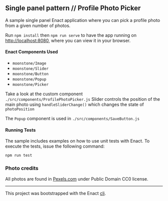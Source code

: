 ## Single panel pattern // Profile Photo Picker

A sample single panel Enact application where you can pick a profile photo from a given number of photos.

Run `npm install` then `npm run serve` to have the app running on [http://localhost:8080](http://localhost:8080), where you can view it in your browser.

#### Enact Components Used
- `moonstone/Image`
- `moonstone/Slider`
- `moonstone/Button`
- `moonstone/Popup`
- `moonstone/Picker`

Take a look at the custom component  `./src/components/ProfilePhotoPicker.js`
Slider controls the position of the main photo using `handleSliderChange()` which changes the state of `photoPosition`

The `Popup` component is used in   `./src/components/SaveButton.js`

#### Running Tests

The sample includes examples on how to use unit tests with Enact. To execute the tests, issue the following command:

```bash
npm run test
```

### Photo credits

All photos are found in [Pexels.com](https://www.pexels.com) under Public Domain CC0 license.

---

This project was bootstrapped with the Enact [cli](https://github.com/enactjs/cli).
